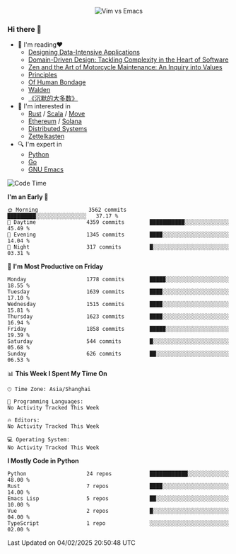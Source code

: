 <p align="center">
    <img src="https://gist.githubusercontent.com/coldnight/e696baffb094e71c96cb302118878eae/raw/40ea5053a6f66cc65f90f437e4173497da225958/banner.gif" alt="Vim vs Emacs" />
</p>

### Hi there 👋

- 📖 I'm reading❤️
    + [Designing Data-Intensive Applications](https://www.oreilly.com/library/view/designing-data-intensive-applications/9781491903063/)
    + [Domain-Driven Design: Tackling Complexity in the Heart of Software](https://www.dddcommunity.org/book/evans_2003/)
    + [Zen and the Art of Motorcycle Maintenance: An Inquiry into Values](https://en.wikipedia.org/wiki/Zen_and_the_Art_of_Motorcycle_Maintenance)
    + [Principles](https://www.principles.com/)
    + [Of Human Bondage](https://en.wikipedia.org/wiki/Of_Human_Bondage)
    + [Walden](https://en.wikipedia.org/wiki/Walden)
    + [《沉默的大多数》](https://en.wikipedia.org/wiki/Silent_majority)
- 🌱 I'm interested in
    + [Rust](https://www.rust-lang.org/) / [Scala](https://www.scala-lang.org/) / [Move](https://github.com/move-language/move/)
    + [Ethereum](https://ethereum.org/en/) / [Solana](https://solana.com/)
	+ [Distributed Systems](https://www.linuxzen.com/notes/topics/20200320174417_%E5%88%86%E5%B8%83%E5%BC%8F/)
	+ [Zettelkasten](https://www.linuxzen.com/notes/notes/20220120080920-slip_box/)
- 🔍 I'm expert in
    + [Python](https://www.python.org/)
    + [Go](https://go.dev/)
    + [GNU Emacs](https://www.gnu.org/software/emacs/)

<!--START_SECTION:waka-->
![Code Time](http://img.shields.io/badge/Code%20Time-3%2C213%20hrs%2057%20mins-blue)

**I'm an Early 🐤** 

```text
🌞 Morning                3562 commits        █████████░░░░░░░░░░░░░░░░   37.17 % 
🌆 Daytime                4359 commits        ███████████░░░░░░░░░░░░░░   45.49 % 
🌃 Evening                1345 commits        ████░░░░░░░░░░░░░░░░░░░░░   14.04 % 
🌙 Night                  317 commits         █░░░░░░░░░░░░░░░░░░░░░░░░   03.31 % 
```
📅 **I'm Most Productive on Friday** 

```text
Monday                   1778 commits        █████░░░░░░░░░░░░░░░░░░░░   18.55 % 
Tuesday                  1639 commits        ████░░░░░░░░░░░░░░░░░░░░░   17.10 % 
Wednesday                1515 commits        ████░░░░░░░░░░░░░░░░░░░░░   15.81 % 
Thursday                 1623 commits        ████░░░░░░░░░░░░░░░░░░░░░   16.94 % 
Friday                   1858 commits        █████░░░░░░░░░░░░░░░░░░░░   19.39 % 
Saturday                 544 commits         █░░░░░░░░░░░░░░░░░░░░░░░░   05.68 % 
Sunday                   626 commits         ██░░░░░░░░░░░░░░░░░░░░░░░   06.53 % 
```


📊 **This Week I Spent My Time On** 

```text
🕑︎ Time Zone: Asia/Shanghai

💬 Programming Languages: 
No Activity Tracked This Week

🔥 Editors: 
No Activity Tracked This Week

💻 Operating System: 
No Activity Tracked This Week
```

**I Mostly Code in Python** 

```text
Python                   24 repos            ████████████░░░░░░░░░░░░░   48.00 % 
Rust                     7 repos             ████░░░░░░░░░░░░░░░░░░░░░   14.00 % 
Emacs Lisp               5 repos             ██░░░░░░░░░░░░░░░░░░░░░░░   10.00 % 
Vue                      2 repos             █░░░░░░░░░░░░░░░░░░░░░░░░   04.00 % 
TypeScript               1 repo              ░░░░░░░░░░░░░░░░░░░░░░░░░   02.00 % 
```




 Last Updated on 04/02/2025 20:50:48 UTC
<!--END_SECTION:waka-->
